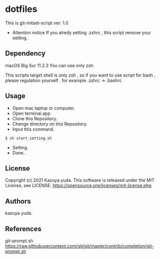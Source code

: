 # dotfiles
This is git-initset-script ver: 1.0

- Attention notice
If you alredy setting .zshrc , this script remove your setting .

## Dependency
macOS Big Sur 11.2.3
You can use only zsh.

This scripts target shell is only zsh , so if you want to use script for bash , please regulation yourself .
for example .zshrc → .bashrc

## Usage
+ Open mac laptop or computer.
+ Open terminal.app
+ Clone this Repository.
+ Chenge directory on this Repository.
+ Input this command.
```
$ sh start_setting.sh
```
+ Setting.
+ Done.

## License
Copyright (c) 2021 Kazuya yuda.
This software is released under the MIT License, see LICENSE.
https://opensource.org/licenses/mit-license.php

## Authors
kazuya yuda.

## References
git-prompt.sh  https://raw.githubusercontent.com/git/git/master/contrib/completion/git-prompt.sh
